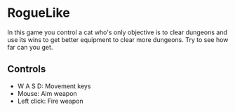 # RogueLike
In this game you control a cat who's only objective is to clear dungeons and use its wins to get better equipment to clear more dungeons.
Try to see how far can you get.
## Controls
- W A S D: Movement keys
- Mouse: Aim weapon
- Left click: Fire weapon
